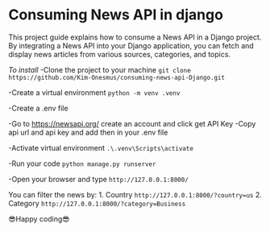<h1>Consuming News API in django</h1>
<p>This project guide explains how to consume a News API in a Django project. By integrating a News API into your Django application, you can fetch and display news articles from various sources, categories, and topics.</p>

*To install*
-Clone the project to your machine
```git clone https://github.com/Kim-Onesmus/consuming-news-api-Django.git```

-Create a virtual environment
```python -m venv .venv```

-Create a .env file

-Go to <a href="https://newsapi.org/">https://newsapi.org/</a> create an account and click get API Key
-Copy api url and api key and add then in your .env file

-Activate virtual environment
```.\.venv\Scripts\activate```

-Run your code
```python manage.py runserver```

-Open your browser and type
```http://127.0.0.1:8000/```

You can filter the news by:
    1. Country
    ```http://127.0.0.1:8000/?country=us```
    2. Category
    ```http://127.0.0.1:8000/?category=Business```

😎Happy coding😎
